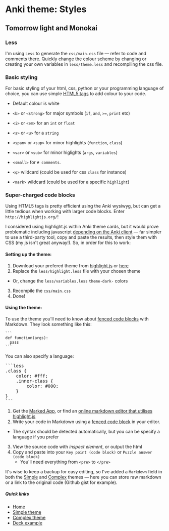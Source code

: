 # Anki theme: Styles
## Tomorrow light and Monokai

### Less

I'm using `Less` to generate the `css/main.css` file — refer to code and comments there. Quickly change the colour scheme by changing or creating your own variables in `less/theme.less` and recompiling the css file.

### Basic styling

For basic styling of your html, css, python or your programming language of choice, you can use simple [HTML5 tags](https://developer.mozilla.org/en/docs/Web/HTML/Element) to add colour to your code.

- Default colour is white
- `<b>` or `<strong>` for major symbols (`if`, `and`, `>=`, `print` etc)
- `<i>` or `<em>` for an `int` or `float`
- `<s>` or `<u>` for a `string`
- `<span>` or `<sup>` for minor highlights (`function`, `class`)
- `<var>` or `<sub>` for minor higlights (`args`, `variables`)
- `<small>` for `# comments`.

- `<q>` wildcard (could be used for css `class` for instance)
- `<mark>` wildcard (could be used for a specific `highlight`)


### Super-charged code blocks

Using HTML5 tags is pretty efficient using the Anki wysiwyg, but can get a little tedious when working with larger code blocks. Enter `http://highlightjs.org/`!

I considered using highlight.js within Anki theme cards, but it would prove problematic including javascript [depending on the Anki client](http://ankisrs.net/docs/manual.html#javascript) — far simpler to use a third-party tool, copy and paste the results, then style them with CSS (my js isn't great anyway!). So, in order for this to work:

#### Setting up the theme:

1. Download your prefered theme from [highlight.js](https://highlightjs.org/download/) or [here](http://jmblog.github.io/color-themes-for-highlightjs/)
2. Replace the `less/highlight.less` file with your chosen theme
  - Or, change the `less/variables.less` `theme-dark-` colors
3. Recompile the `css/main.css`
4. Done!

#### Using the theme:

To use the theme you'll need to know about [fenced code blocks](https://help.github.com/articles/github-flavored-markdown/#fenced-code-blocks) with Markdown. They look something like this:

<pre><code>```
def function(args):
  pass
```</code></pre>

You can also specify a language:

<pre></code>```less
.class {
    color: #fff;
    .inner-class {
        color: #000;
    }
}
```</code></pre>

1. Get the [Marked App](http://marked2app.com/help/Special_Features/For_Programmers.html), or find an [online markdown editor that utilises highlight.js](http://jbt.github.io/markdown-editor/)
2. Write your code in Markdown using a [fenced code block](https://help.github.com/articles/github-flavored-markdown/#fenced-code-blocks) in your editor.
  - The syntax should be detected automatically, but you can be specify a language if you prefer
3. View the source code with *inspect element*, or output the html
4. Copy and paste into your `Key point (code block)` or `Puzzle answer (code block)`
   - You'll need everything from `<pre>` to `</pre>`

It's wise to keep a backup for easy editing, so I've added a `Markdown` field in both the [Simple](../simple/README.md) and [Complex](../complex/README.md) themes — here you can store raw markdown or a link to the original code (Github gist for example).


##### Quick links

- [Home](../../README.md)
- [Simple theme](../simple/README.md)
- [Complex theme](../complex/README.md)
- [Deck example](../../deck/README.md)


